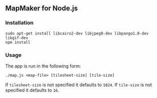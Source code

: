 ## MapMaker for Node.js

### Installation

```shell
sudo apt-get install libcairo2-dev libjpeg8-dev libpango1.0-dev libgif-dev
npm install
```

### Usage

The app is run in the following form:

```shell
./map.js <map-file> [tilesheet-size] [tile-size]
```

If `tilesheet-size` is not specified it defaults to `1024`.
If `tile-size` is not specified it defaults to `16`.